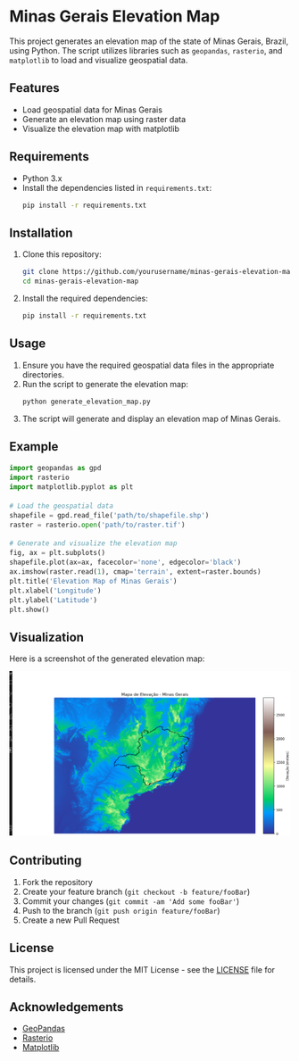 
# Minas Gerais Elevation Map

This project generates an elevation map of the state of Minas Gerais, Brazil, using Python. The script utilizes libraries such as `geopandas`, `rasterio`, and `matplotlib` to load and visualize geospatial data.

## Features

- Load geospatial data for Minas Gerais
- Generate an elevation map using raster data
- Visualize the elevation map with matplotlib

## Requirements

- Python 3.x
- Install the dependencies listed in `requirements.txt`:
  ```sh
  pip install -r requirements.txt
  ```

## Installation

1. Clone this repository:
   ```sh
   git clone https://github.com/yourusername/minas-gerais-elevation-map.git
   cd minas-gerais-elevation-map
   ```
2. Install the required dependencies:
   ```sh
   pip install -r requirements.txt
   ```

## Usage

1. Ensure you have the required geospatial data files in the appropriate directories.
2. Run the script to generate the elevation map:
   ```sh
   python generate_elevation_map.py
   ```
3. The script will generate and display an elevation map of Minas Gerais.

## Example

```python
import geopandas as gpd
import rasterio
import matplotlib.pyplot as plt

# Load the geospatial data
shapefile = gpd.read_file('path/to/shapefile.shp')
raster = rasterio.open('path/to/raster.tif')

# Generate and visualize the elevation map
fig, ax = plt.subplots()
shapefile.plot(ax=ax, facecolor='none', edgecolor='black')
ax.imshow(raster.read(1), cmap='terrain', extent=raster.bounds)
plt.title('Elevation Map of Minas Gerais')
plt.xlabel('Longitude')
plt.ylabel('Latitude')
plt.show()
```

## Visualization

Here is a screenshot of the generated elevation map:

![Elevation Map Screenshot](screenshots/minas_gerais.png)

## Contributing

1. Fork the repository
2. Create your feature branch (`git checkout -b feature/fooBar`)
3. Commit your changes (`git commit -am 'Add some fooBar'`)
4. Push to the branch (`git push origin feature/fooBar`)
5. Create a new Pull Request

## License

This project is licensed under the MIT License - see the [LICENSE](LICENSE) file for details.

## Acknowledgements

- [GeoPandas](https://geopandas.org/)
- [Rasterio](https://rasterio.readthedocs.io/en/latest/)
- [Matplotlib](https://matplotlib.org/)

